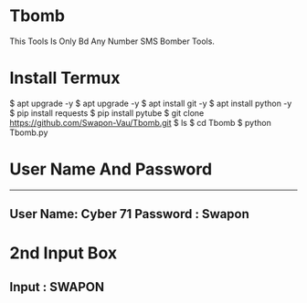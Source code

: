 # Tbomb
This Tools Is Only Bd Any Number SMS Bomber Tools.
# Install Termux
$ apt upgrade -y
$ apt upgrade -y
$ apt install git -y
$ apt install python -y
$ pip install requests
$ pip install pytube
$ git clone https://github.com/Swapon-Vau/Tbomb.git
$ ls
$ cd Tbomb
$ python Tbomb.py
# User Name And Password
--------------------------------
User Name: Cyber 71
Password : Swapon
--------------------------------
# 2nd Input Box
Input : SWAPON
--------------------------------
